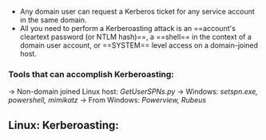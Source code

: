 - Any domain user can request a Kerberos ticket for any service account in the same domain.
- All you need to perform a Kerberoasting attack is an ==account's cleartext password (or NTLM hash)==, a ==shell== in the context of a domain user account, or ==SYSTEM== level access on a domain-joined host.

### Tools that can accomplish Kerberoasting:
-> Non-domain joined Linux host: *GetUserSPNs.py*
-> Windows: *setspn.exe, powershell, mimikatz*
-> From Windows: *Powerview, Rubeus*

## Linux: Kerberoasting:
